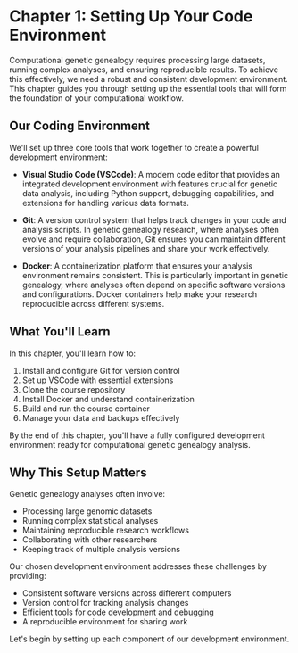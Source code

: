 # Chapter 1: Setting Up Your Code Environment

Computational genetic genealogy requires processing large datasets, running complex analyses, and ensuring reproducible results. To achieve this effectively, we need a robust and consistent development environment. This chapter guides you through setting up the essential tools that will form the foundation of your computational workflow.

## Our Coding Environment

We'll set up three core tools that work together to create a powerful development environment:

- **Visual Studio Code (VSCode)**: A modern code editor that provides an integrated development environment with features crucial for genetic data analysis, including Python support, debugging capabilities, and extensions for handling various data formats.

- **Git**: A version control system that helps track changes in your code and analysis scripts. In genetic genealogy research, where analyses often evolve and require collaboration, Git ensures you can maintain different versions of your analysis pipelines and share your work effectively.

- **Docker**: A containerization platform that ensures your analysis environment remains consistent. This is particularly important in genetic genealogy, where analyses often depend on specific software versions and configurations. Docker containers help make your research reproducible across different systems.

## What You'll Learn

In this chapter, you'll learn how to:
1. Install and configure Git for version control
2. Set up VSCode with essential extensions
3. Clone the course repository
4. Install Docker and understand containerization
5. Build and run the course container
6. Manage your data and backups effectively

By the end of this chapter, you'll have a fully configured development environment ready for computational genetic genealogy analysis.

## Why This Setup Matters

Genetic genealogy analyses often involve:
- Processing large genomic datasets
- Running complex statistical analyses
- Maintaining reproducible research workflows
- Collaborating with other researchers
- Keeping track of multiple analysis versions

Our chosen development environment addresses these challenges by providing:
- Consistent software versions across different computers
- Version control for tracking analysis changes
- Efficient tools for code development and debugging
- A reproducible environment for sharing work

Let's begin by setting up each component of our development environment.